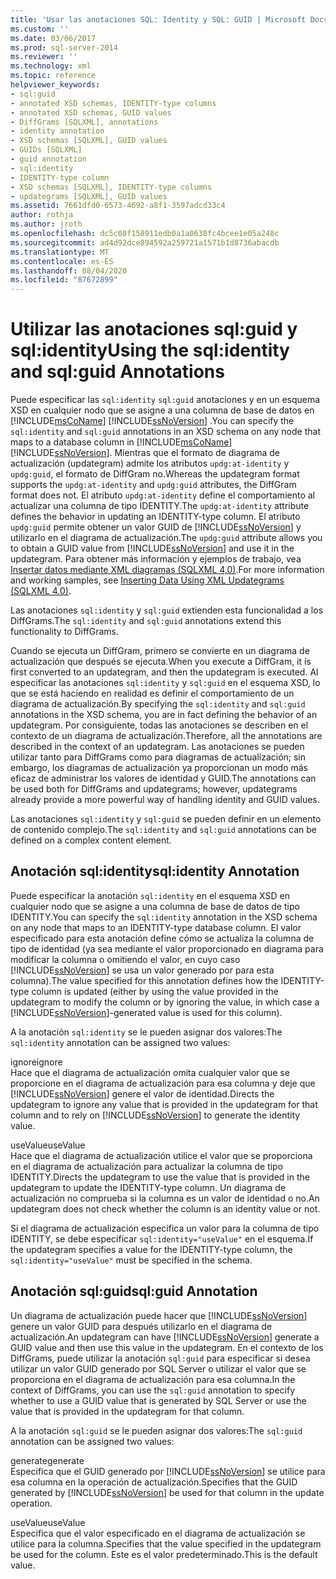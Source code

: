 ```yaml
---
title: 'Usar las anotaciones SQL: Identity y SQL: GUID | Microsoft Docs'
ms.custom: ''
ms.date: 03/06/2017
ms.prod: sql-server-2014
ms.reviewer: ''
ms.technology: xml
ms.topic: reference
helpviewer_keywords:
- sql:guid
- annotated XSD schemas, IDENTITY-type columns
- annotated XSD schemas, GUID values
- DiffGrams [SQLXML], annotations
- identity annotation
- XSD schemas [SQLXML], GUID values
- GUIDs [SQLXML]
- guid annotation
- sql:identity
- IDENTITY-type column
- XSD schemas [SQLXML], IDENTITY-type columns
- updategrams [SQLXML], GUID values
ms.assetid: 7661dfd0-6573-4692-a8f1-3597adcd33c4
author: rothja
ms.author: jroth
ms.openlocfilehash: dc5c08f158911edb0a1a0638fc4bcee1e05a248c
ms.sourcegitcommit: ad4d92dce894592a259721a1571b1d8736abacdb
ms.translationtype: MT
ms.contentlocale: es-ES
ms.lasthandoff: 08/04/2020
ms.locfileid: "87672899"
---
```

# <a name="using-the-sqlidentity-and-sqlguid-annotations"></a><span data-ttu-id="87fab-102">Utilizar las anotaciones sql:guid y sql:identity</span><span class="sxs-lookup"><span data-stu-id="87fab-102">Using the sql:identity and sql:guid Annotations</span></span>
  <span data-ttu-id="87fab-103">Puede especificar las `sql:identity` `sql:guid` anotaciones y en un esquema XSD en cualquier nodo que se asigne a una columna de base de datos en [!INCLUDE[msCoName](../../includes/msconame-md.md)] [!INCLUDE[ssNoVersion](../../includes/ssnoversion-md.md)] .</span><span class="sxs-lookup"><span data-stu-id="87fab-103">You can specify the `sql:identity` and `sql:guid` annotations in an XSD schema on any node that maps to a database column in [!INCLUDE[msCoName](../../includes/msconame-md.md)] [!INCLUDE[ssNoVersion](../../includes/ssnoversion-md.md)].</span></span> <span data-ttu-id="87fab-104">Mientras que el formato de diagrama de actualización (updategram) admite los atributos `updg:at-identity` y `updg:guid`, el formato de DiffGram no.</span><span class="sxs-lookup"><span data-stu-id="87fab-104">Whereas the updategram format supports the `updg:at-identity` and `updg:guid` attributes, the DiffGram format does not.</span></span> <span data-ttu-id="87fab-105">El atributo `updg:at-identity` define el comportamiento al actualizar una columna de tipo IDENTITY.</span><span class="sxs-lookup"><span data-stu-id="87fab-105">The `updg:at-identity` attribute defines the behavior in updating an IDENTITY-type column.</span></span> <span data-ttu-id="87fab-106">El atributo `updg:guid` permite obtener un valor GUID de [!INCLUDE[ssNoVersion](../../includes/ssnoversion-md.md)] y utilizarlo en el diagrama de actualización.</span><span class="sxs-lookup"><span data-stu-id="87fab-106">The `updg:guid` attribute allows you to obtain a GUID value from [!INCLUDE[ssNoVersion](../../includes/ssnoversion-md.md)] and use it in the updategram.</span></span> <span data-ttu-id="87fab-107">Para obtener más información y ejemplos de trabajo, vea [Insertar datos mediante XML diagramas &#40;SQLXML 4,0&#41;](../sqlxml-annotated-xsd-schemas-xpath-queries/updategrams/inserting-data-using-xml-updategrams-sqlxml-4-0.md).</span><span class="sxs-lookup"><span data-stu-id="87fab-107">For more information and working samples, see [Inserting Data Using XML Updategrams &#40;SQLXML 4.0&#41;](../sqlxml-annotated-xsd-schemas-xpath-queries/updategrams/inserting-data-using-xml-updategrams-sqlxml-4-0.md).</span></span>  
  
 <span data-ttu-id="87fab-108">Las anotaciones `sql:identity` y `sql:guid` extienden esta funcionalidad a los DiffGrams.</span><span class="sxs-lookup"><span data-stu-id="87fab-108">The `sql:identity` and `sql:guid` annotations extend this functionality to DiffGrams.</span></span>  
  
 <span data-ttu-id="87fab-109">Cuando se ejecuta un DiffGram, primero se convierte en un diagrama de actualización que después se ejecuta.</span><span class="sxs-lookup"><span data-stu-id="87fab-109">When you execute a DiffGram, it is first converted to an updategram, and then the updategram is executed.</span></span> <span data-ttu-id="87fab-110">Al especificar las anotaciones `sql:identity` y `sql:guid` en el esquema XSD, lo que se está haciendo en realidad es definir el comportamiento de un diagrama de actualización.</span><span class="sxs-lookup"><span data-stu-id="87fab-110">By specifying the `sql:identity` and `sql:guid` annotations in the XSD schema, you are in fact defining the behavior of an updategram.</span></span> <span data-ttu-id="87fab-111">Por consiguiente, todas las anotaciones se describen en el contexto de un diagrama de actualización.</span><span class="sxs-lookup"><span data-stu-id="87fab-111">Therefore, all the annotations are described in the context of an updategram.</span></span> <span data-ttu-id="87fab-112">Las anotaciones se pueden utilizar tanto para DiffGrams como para diagramas de actualización; sin embargo, los diagramas de actualización ya proporcionan un modo más eficaz de administrar los valores de identidad y GUID.</span><span class="sxs-lookup"><span data-stu-id="87fab-112">The annotations can be used both for DiffGrams and updategrams; however, updategrams already provide a more powerful way of handling identity and GUID values.</span></span>  
  
 <span data-ttu-id="87fab-113">Las anotaciones `sql:identity` y `sql:guid` se pueden definir en un elemento de contenido complejo.</span><span class="sxs-lookup"><span data-stu-id="87fab-113">The `sql:identity` and `sql:guid` annotations can be defined on a complex content element.</span></span>  
  
## <a name="sqlidentity-annotation"></a><span data-ttu-id="87fab-114">Anotación sql:identity</span><span class="sxs-lookup"><span data-stu-id="87fab-114">sql:identity Annotation</span></span>  
 <span data-ttu-id="87fab-115">Puede especificar la anotación `sql:identity` en el esquema XSD en cualquier nodo que se asigne a una columna de base de datos de tipo IDENTITY.</span><span class="sxs-lookup"><span data-stu-id="87fab-115">You can specify the `sql:identity` annotation in the XSD schema on any node that maps to an IDENTITY-type database column.</span></span> <span data-ttu-id="87fab-116">El valor especificado para esta anotación define cómo se actualiza la columna de tipo de identidad (ya sea mediante el valor proporcionado en diagrama para modificar la columna o omitiendo el valor, en cuyo caso [!INCLUDE[ssNoVersion](../../includes/ssnoversion-md.md)] se usa un valor generado por para esta columna).</span><span class="sxs-lookup"><span data-stu-id="87fab-116">The value specified for this annotation defines how the IDENTITY-type column is updated (either by using the value provided in the updategram to modify the column or by ignoring the value, in which case a [!INCLUDE[ssNoVersion](../../includes/ssnoversion-md.md)]-generated value is used for this column).</span></span>  
  
 <span data-ttu-id="87fab-117">A la anotación `sql:identity` se le pueden asignar dos valores:</span><span class="sxs-lookup"><span data-stu-id="87fab-117">The `sql:identity` annotation can be assigned two values:</span></span>  
  
 <span data-ttu-id="87fab-118">ignore</span><span class="sxs-lookup"><span data-stu-id="87fab-118">ignore</span></span>  
 <span data-ttu-id="87fab-119">Hace que el diagrama de actualización omita cualquier valor que se proporcione en el diagrama de actualización para esa columna y deje que [!INCLUDE[ssNoVersion](../../includes/ssnoversion-md.md)] genere el valor de identidad.</span><span class="sxs-lookup"><span data-stu-id="87fab-119">Directs the updategram to ignore any value that is provided in the updategram for that column and to rely on [!INCLUDE[ssNoVersion](../../includes/ssnoversion-md.md)] to generate the identity value.</span></span>  
  
 <span data-ttu-id="87fab-120">useValue</span><span class="sxs-lookup"><span data-stu-id="87fab-120">useValue</span></span>  
 <span data-ttu-id="87fab-121">Hace que el diagrama de actualización utilice el valor que se proporciona en el diagrama de actualización para actualizar la columna de tipo IDENTITY.</span><span class="sxs-lookup"><span data-stu-id="87fab-121">Directs the updategram to use the value that is provided in the updategram to update the IDENTITY-type column.</span></span> <span data-ttu-id="87fab-122">Un diagrama de actualización no comprueba si la columna es un valor de identidad o no.</span><span class="sxs-lookup"><span data-stu-id="87fab-122">An updategram does not check whether the column is an identity value or not.</span></span>  
  
 <span data-ttu-id="87fab-123">Si el diagrama de actualización especifica un valor para la columna de tipo IDENTITY, se debe especificar `sql:identity="useValue"` en el esquema.</span><span class="sxs-lookup"><span data-stu-id="87fab-123">If the updategram specifies a value for the IDENTITY-type column, the `sql:identity="useValue"` must be specified in the schema.</span></span>  
  
## <a name="sqlguid-annotation"></a><span data-ttu-id="87fab-124">Anotación sql:guid</span><span class="sxs-lookup"><span data-stu-id="87fab-124">sql:guid Annotation</span></span>  
 <span data-ttu-id="87fab-125">Un diagrama de actualización puede hacer que [!INCLUDE[ssNoVersion](../../includes/ssnoversion-md.md)] genere un valor GUID para después utilizarlo en el diagrama de actualización.</span><span class="sxs-lookup"><span data-stu-id="87fab-125">An updategram can have [!INCLUDE[ssNoVersion](../../includes/ssnoversion-md.md)] generate a GUID value and then use this value in the updategram.</span></span> <span data-ttu-id="87fab-126">En el contexto de los DiffGrams, puede utilizar la anotación `sql:guid` para especificar si desea utilizar un valor GUID generado por SQL Server o utilizar el valor que se proporciona en el diagrama de actualización para esa columna.</span><span class="sxs-lookup"><span data-stu-id="87fab-126">In the context of DiffGrams, you can use the `sql:guid` annotation to specify whether to use a GUID value that is generated by SQL Server or use the value that is provided in the updategram for that column.</span></span>  
  
 <span data-ttu-id="87fab-127">A la anotación `sql:guid` se le pueden asignar dos valores:</span><span class="sxs-lookup"><span data-stu-id="87fab-127">The `sql:guid` annotation can be assigned two values:</span></span>  
  
 <span data-ttu-id="87fab-128">generate</span><span class="sxs-lookup"><span data-stu-id="87fab-128">generate</span></span>  
 <span data-ttu-id="87fab-129">Especifica que el GUID generado por [!INCLUDE[ssNoVersion](../../includes/ssnoversion-md.md)] se utilice para esa columna en la operación de actualización.</span><span class="sxs-lookup"><span data-stu-id="87fab-129">Specifies that the GUID generated by [!INCLUDE[ssNoVersion](../../includes/ssnoversion-md.md)] be used for that column in the update operation.</span></span>  
  
 <span data-ttu-id="87fab-130">useValue</span><span class="sxs-lookup"><span data-stu-id="87fab-130">useValue</span></span>  
 <span data-ttu-id="87fab-131">Especifica que el valor especificado en el diagrama de actualización se utilice para la columna.</span><span class="sxs-lookup"><span data-stu-id="87fab-131">Specifies that the value specified in the updategram be used for the column.</span></span> <span data-ttu-id="87fab-132">Este es el valor predeterminado.</span><span class="sxs-lookup"><span data-stu-id="87fab-132">This is the default value.</span></span>  
  
  
